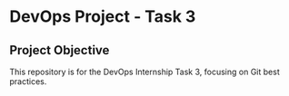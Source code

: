 # DevOps Project - Task 3
## Project Objective
This repository is for the DevOps Internship Task 3, focusing on Git best practices.
